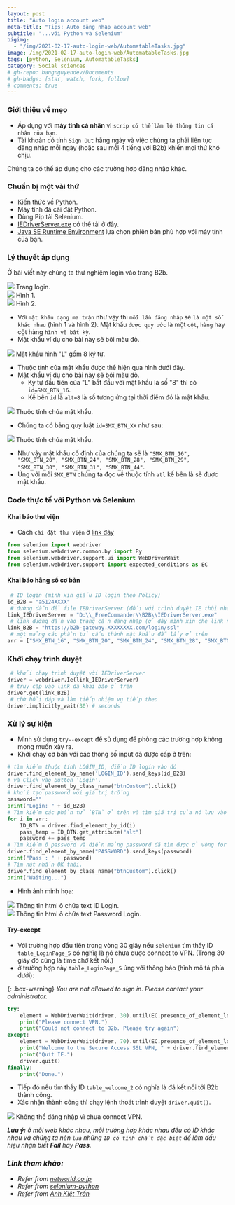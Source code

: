 ```yaml
---
layout: post
title: "Auto login account web"
meta-title: "Tips: Auto đăng nhập account web"
subtitle: "...với Python và Selenium"
bigimg:
  - "/img/2021-02-17-auto-login-web/AutomatableTasks.jpg"
image: /img/2021-02-17-auto-login-web/AutomatableTasks.jpg
tags: [python, Selenium, AutomatableTasks]
category: Social sciences
# gh-repo: bangnguyendev/Documents
# gh-badge: [star, watch, fork, follow]
# comments: true
---
```

### Giới thiệu về mẹo
- Áp dụng với **máy tính cá nhân** vì `scrip có thể làm lộ thông tin cá nhân của bạn`.
- Tài khoản có tính `Sign Out` hằng ngày và việc chúng ta phải liên tục đăng nhập mỗi ngày (hoặc sau mỗi 4 tiếng với B2b) khiến mọi thứ khó chịu.

Chúng ta có thể áp dụng cho các trường hợp đăng nhập khác.

### Chuẩn bị một vài thứ
- Kiến thức về Python.
- Máy tính đã cài đặt Python.
- Dùng Pip tải Selenium.
- [IEDriverServer.exe](https://github.com/bangnguyendev/Documents/blob/master/Workspace/_FreeCommander/B2B/IEDriverServer.exe) có thể tải ở đây.
- [Java SE Runtime Environment](https://www.oracle.com/java/technologies/javase-jre8-downloads.html) lựa chọn phiên bản phù hợp với máy tính của bạn.

### Lý thuyết áp dụng
Ở bài viết này chúng ta thử nghiệm login vào trang B2b.

<div class="post-img-post">
    <img src="/img/2021-02-17-auto-login-web\login-id-b2b.png">
	Trang login.
</div>
<div class="post-img-post">
    <img src="/img/2021-02-17-auto-login-web\login-pass-b2b.png">
	Hình 1.
</div>
<div class="post-img-post">
    <img src="/img/2021-02-17-auto-login-web\login-pass2-b2b.png">
	Hình 2.
</div>

- Với `mật khẩu dạng ma trận` như vậy thì `mỗi lần đăng nhập` sẽ `là một số khác nhau` (hình 1 và hình 2). Mật khẩu `được quy ước` là một `cột`, `hàng` hay cột hàng `hình vẽ bất kỳ`.
- Mật khẩu ví dụ cho bài này sẽ bôi màu đỏ.
<div class="post-img-post">
    <img src="/img/2021-02-17-auto-login-web\login-pass3-b2b.png">
	Mật khẩu hình "L" gồm 8 ký tự.
</div>

- Thuộc tính của mật khẩu được thể hiện qua hình dưới đây.
- Mật khẩu ví dụ cho bài này sẽ bôi màu đỏ.
	- Ký tự đầu tiên của "L" bắt đầu với mật khẩu là số "8" thì có `id=SMX_BTN_16`.
	- Kế bên `id` là `alt=8` là số tương ứng tại thời điểm đó là mật khẩu.
<div class="post-img-post">
    <img src="/img/2021-02-17-auto-login-web\login-pass4-b2b.png">
	Thuộc tính chứa mật khẩu.
</div>

- Chúng ta có bảng quy luật `id=SMX_BTN_XX` như sau:
<div class="post-img-post">
    <img src="/img/2021-02-17-auto-login-web\login-pass5-b2b.png">
	Thuộc tính chứa mật khẩu.
</div>

- Như vậy mật khẩu cố định của chúng ta sẽ là `"SMX_BTN_16", "SMX_BTN_20", "SMX_BTN_24", "SMX_BTN_28", "SMX_BTN_29", "SMX_BTN_30", "SMX_BTN_31", "SMX_BTN_44"`.
- Ứng với mỗi `SMX_BTN` chúng ta đọc về thuộc tính `atl` kế bên là sẽ được mật khẩu.

### Code thực tế với Python và Selenium

#### Khai báo thư viện
- Cách `cài đặt thư viện` ở [link đây](https://selenium-python.readthedocs.io/installation.html)
```python
from selenium import webdriver
from selenium.webdriver.common.by import By
from selenium.webdriver.support.ui import WebDriverWait
from selenium.webdriver.support import expected_conditions as EC
```

#### Khai báo hằng số cơ bản

```python
 # ID login (mình xin giấu ID login theo Policy)
id_B2B = "a5124XXXX"
 # đường dẫn để file IEDriverServer (đối với trình duyệt IE thôi nha :))
link_IEDriverServer = "D:\\_FreeCommander\\B2B\\IEDriverServer.exe"
 # link đường dẫn vào trang cần đăng nhập (ở đây mình xin che link nhé)
link_B2B = "https://b2b-gateway.XXXXXXXX.com/login/ssl"
 # một mảng các phần tử cấu thành mật khẩu đẫ lấy ở trên
arr = ["SMX_BTN_16", "SMX_BTN_20", "SMX_BTN_24", "SMX_BTN_28", "SMX_BTN_29", "SMX_BTN_30", "SMX_BTN_31", "SMX_BTN_44"]
```

### Khởi chạy trình duyệt

```python
 # khởi chạy trình duyệt với IEDriverServer
driver = webdriver.Ie(link_IEDriverServer)
 # truy cập vào link đã khai báo ở trên
driver.get(link_B2B)
 # chờ hồi đáp và làm tiếp nhiệm vụ tiếp theo
driver.implicitly_wait(30) # seconds
```

### Xử lý sự kiện
- Mình sử dụng `try--except` để sử dụng để phòng các trường hợp không mong muốn xảy ra.
- Khởi chạy cơ bản với các thông số input đã được cấp ở trên:
```python
# tìm kiếm thuộc tính LOGIN_ID, điền ID login vào đó
driver.find_element_by_name('LOGIN_ID').send_keys(id_B2B)
# và Click vào Button 'Login'.
driver.find_element_by_class_name("btnCustom").click()
# khởi tạo password với giá trị trống
password=""
print("Login: " + id_B2B)
# Tìm kiếm các phần tử `BTN` ở trên và tìm giá trị của nó lưu vào mảng `password`
for i in arr:
	ID_BTN = driver.find_element_by_id(i)
	pass_temp = ID_BTN.get_attribute("alt")
	password += pass_temp
# Tìm kiếm ô password và điền mảng password đã tìm được ở vòng for trên
driver.find_element_by_name("PASSWORD").send_keys(password)
print("Pass : " + password)
# Tìm nút nhấn OK thôi.
driver.find_element_by_class_name("btnCustom").click()
print("Waiting...")
```

- Hình ảnh minh họa:
<div class="post-img-post">
    <img src="/img/2021-02-17-auto-login-web\login-id2-b2b.png">
	Thông tin html ô chứa text ID Login.
</div>
<div class="post-img-post">
    <img src="/img/2021-02-17-auto-login-web\login-pass7-b2b.png">
	Thông tin html ô chứa text Password Login.
</div>

#### Try-except 
- Với trường hợp đầu tiên trong vòng 30 giây nếu `selenium` tìm thấy ID `table_LoginPage_5` có nghĩa là nó chưa được connect to VPN. (Trong 30 giây đó củng là time chờ kết nối.)
- ở trường hợp này `table_LoginPage_5` ứng với thông báo (hình mô tả phía dưới):

{: .box-warning}
*You are not allowed to sign in. Please contact your administrator.*

```python
try:
	element = WebDriverWait(driver, 30).until(EC.presence_of_element_located((By.ID, "table_LoginPage_5")))    
	print("Please connect VPN.")
	print("Could not connect to B2b. Please try again")
except:
	element = WebDriverWait(driver, 70).until(EC.presence_of_element_located((By.ID, "table_welcome_2")))    
	print("Welcome to the Secure Access SSL VPN, " + driver.find_element_by_class_name("cssSmall").text)
	print("Quit IE.")
	driver.quit()
finally:
	print("Done.")
```

- Tiếp đó nếu tìm thấy ID `table_welcome_2` có nghĩa là đã kết nối tới B2b thành công.
- Xác nhận thành công thì chạy lệnh thoát trình duyệt `driver.quit()`.

<div class="post-img-post">
    <img src="/img/2021-02-17-auto-login-web\login-fail-b2b.png">
	Không thể đăng nhập vì chưa connect VPN.
</div>

***Lưu ý:** ở mỗi web khác nhau, mỗi trường hợp khác nhau đều có ID khác nhau và chúng ta nên `lựa` những `ID có tính chất đặc biệt` để làm dấu hiệu nhận biết **Fail** hay **Pass**.*

### *Link tham khảo:*
*	*Refer from [networld.co.jp](https://www.networld.co.jp/product/secure_matrix/overview/feature/)*
*	*Refer from [selenium-python](https://selenium-python.readthedocs.io/locating-elements.html)*
*	*Refer from [Anh Kiệt Trần](https://kietanhtran.github.io/)*